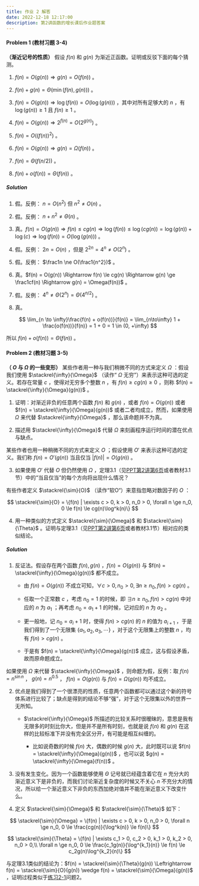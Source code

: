 ```yaml
---
title: 作业 2 解答
date: 2022-12-18 12:17:00
description: 第2讲函数的增长课后作业题答案
---
```


#### Problem 1 (教材习题 3-4)

**（渐近记号的性质）** 假设 $f(n)$ 和 $g(n)$ 为渐近正函数。证明或反驳下面的每个猜测。

1. $f(n) = O(g(n)) \Rightarrow g(n) = O(f(n))$ 。

2. $f(n) + g(n) = \Theta(\min(f(n), g(n)))$ 。

3. $f(n) = O(g(n))\Rightarrow \log(f(n)) = O(\log(g(n)))$ ，其中对所有足够大的 $n$ ，有 $\log(g(n)) \ge 1$ 且 $f(n) \ge 1$ 。

4. $f(n) = O(g(n)) \Rightarrow 2^{f(n)} = O(2^{g(n)})$ 。

5. $f(n) = O((f(n))^2)$ 。

6. $f(n) = O(g(n)) \Rightarrow g(n) = \Omega(f(n))$ 。

7. $f(n) = \Theta(f(n/2))$ 。

8. $f(n) + o(f(n)) = \Theta(f(n))$ 。

##### Solution

1. 假。反例： $n = O(n^2)$ 但 $n^2 \ne O(n)$ 。

2. 假。反例： $n + n^2 \ne \Theta(n)$ 。

3. 真。$f(n) = O(g(n)) \Rightarrow f(n) \le cg(n) \Rightarrow \log(f(n)) \le \log(cg(n)) = \log(g(n)) + \log(c) \Rightarrow \log(f(n)) = O(\log(g(n)))$ 。

4. 假。反例： $2n = O(n)$ ，但是 $2^{2n} = 4^n \ne O(2^n)$ 。

5. 假。反例： $\frac1n \ne O(\frac1{n^2})$ 。

6. 真。$f(n) = O(g(n)) \Rightarrow f(n) \le cg(n) \Rightarrow g(n) \ge \frac1cf(n) \Rightarrow g(n) = \Omega(f(n))$ 。

7. 假。反例： $4^n \ne \Theta(2^n) = \Theta(4^{n/2})$ 。

8. 真。

$$
\lim_{n \to \infty}\frac{f(n) + o(f(n))}{f(n)} = \lim_{n\to\infty} 1 + \frac{o(f(n))}{f(n)} = 1 + 0 = 1 \in (0, +\infty)
$$

所以 $f(n) + o(f(n)) = \Theta(f(n))$ 。

#### Problem 2 (教材习题 3-5)

**（ $O$ 与 $\Omega$ 的一些变形）** 某些作者用一种与我们稍微不同的方式来定义 $\Omega$ ：假设我们使用 $\stackrel{\infty}{\Omega}$ （读作“ $\Omega$ 无穷”）来表示这种可选的定义。若存在常量 $c$ ，使得对无穷多个整数 $n$ ，有 $f(n)\ge cg(n) \ge 0$ ，则称 $f(n) = \stackrel{\infty}{\Omega}(g(n))$ 。

1. 证明：对渐近非负的任意两个函数 $f(n)$ 和 $g(n)$ ，或者 $f(n) = O(g(n))$ 或者 $f(n) = \stackrel{\infty}{\Omega}(g(n))$ 或者二者均成立，然而，如果使用 $\Omega$ 来代替 $\stackrel{\infty}{\Omega}$ ，那么该命题并不为真。

2. 描述用 $\stackrel{\infty}{\Omega}$ 代替 $\Omega$ 来刻画程序运行时间的潜在优点与缺点。

某些作者也用一种稍微不同的方式来定义 $O$ ；假设使用 $O'$ 来表示这种可选的定义。我们称 $f(n) = O'(g(n))$ 当且仅当 $|f(n)| = O(g(n))$ 。

3. 如果使用 $O'$ 代替 $O$ 但仍然使用 $\Omega$ ，定理3.1（见[PPT第2讲第6页](/slides/lec02-growth-of-functions.pdf#page=6)或者教材3.1节）中的“当且仅当”的每个方向将出现什么情况？

有些作者定义 $\stackrel{\sim}{O}$ （读作“软O“）来意指忽略对数因子的 $O$ ：

$$
\stackrel{\sim}{O} = \{f(n) | \exists c > 0, k > 0, n_0 > 0, \forall n \ge n_0, 0 \le f(n) \le cg(n)\log^k(n)\}
$$

4. 用一种类似的方式定义 $\stackrel{\sim}{\Omega}$ 和 $\stackrel{\sim}{\Theta}$ 。证明与定理3.1（见[PPT第2讲第6页](/slides/lec02-growth-of-functions.pdf#page=10)或者教材3.1节）相对应的类似结论。

##### Solution

1. 反证法。假设存在两个函数 $f(n), g(n)$ ，$f(n) = O(g(n))$ 与 $f(n) = \stackrel{\infty}{\Omega}(g(n))$ 都不成立。

    - 由 $f(n) = O(g(n))$ 不成立可知，$\forall c > 0, n_0 > 0, \exists n \ge n_0, f(n) > cg(n)$ 。

    - 任取一个正常数 $c$ ，考虑 $n_0 = 1$ 的时候，即 $\exists n \ge n_0, f(n) > cg(n)$ 中对应的 $n$ 为 $a_1$ ；再考虑 $n_0 = a_1 + 1$ 的时候，记对应的 $n$ 为 $a_2$ 。

    - 更一般地，记 $n_0 = a_i + 1$ 时，使得 $f(n) > cg(n)$ 的 $n$ 的值为 $a_{i+1}$ ，于是我们得到了一个无限集 $\{a_1, a_2, a_3, \cdots\}$ ，对于这个无限集上的整数 $n$ ，均有 $f(n) > cg(n)$ 。

    - 于是有 $f(n) = \stackrel{\infty}{\Omega}(g(n))$ 成立，这与假设矛盾，故而原命题成立。

如果使用 $\Omega$ 来代替 $\stackrel{\infty}{\Omega}$ ，则命题为假，反例：取 $f(n) = n^{\sin n}$ ， $g(n) = n^{0.5}$ ， $f(n) = O(g(n))$ 与 $f(n) = \Omega(g(n))$ 均不成立。

2. 优点是我们得到了一个很漂亮的性质，任意两个函数都可以通过这个新的符号体系进行比较了；缺点是得到的结论不够“强”，对于这个无限集以外的世界一无所知。

    - $\stackrel{\infty}{\Omega}$ 所描述的比较关系时很暧昧的，意思是我有无限多的时刻比你大，但是并不是所有时刻，也就是说 $f(n)$ 和 $g(n)$ 在这样的比较标准下并没有完全区分开，有可能是相互纠缠的。
        
        - 比如说奇数的时候 $f(n)$ 大，偶数的时候 $g(n)$ 大，此时既可以说 $f(n) = \stackrel{\infty}{\Omega}(g(n))$ ，也可以说 $g(n) = \stackrel{\infty}{\Omega}(f(n))$ 。

3. 没有发生变化。因为一个函数能够使用 $\Theta$ 记号就已经蕴含着它在 $n$ 充分大的渐近意义下是非负的，而我们讨论渐近复杂度的时候又不关心 $n$ 不充分大的情况，所以给一个渐近意义下非负的东西加绝对值并不能在渐近意义下改变什么。

4. 定义 $\stackrel{\sim}{\Omega}$ 和 $\stackrel{\sim}{\Theta}$ 如下：

$$
\stackrel{\sim}{\Omega} = \{f(n) | \exists c > 0, k > 0, n_0 > 0, \forall n \ge n_0, 0 \le \frac{cg(n)}{\log^k(n)} \le f(n)\}
$$

$$
\stackrel{\sim}{\Theta} = \{f(n) | \exists c_1 > 0, c_2 > 0, k_1 > 0, k_2 > 0, n_0 > 0,\\
 \forall n \ge n_0, 0 \le \frac{c_1g(n)}{\log^{k_1}(n)} \le f(n) \le c_2g(n)\log^{k_2}(n)\}
$$

与定理3.1类似的结论为：$f(n) = \stackrel{\sim}{\Theta}(g(n)) \Leftrightarrow f(n) = \stackrel{\sim}{O}(g(n)) \wedge f(n) = \stackrel{\sim}{\Omega}(g(n))$ ，证明过程类似于[练习2-1](/solution2/exe2-1/)问题2。

